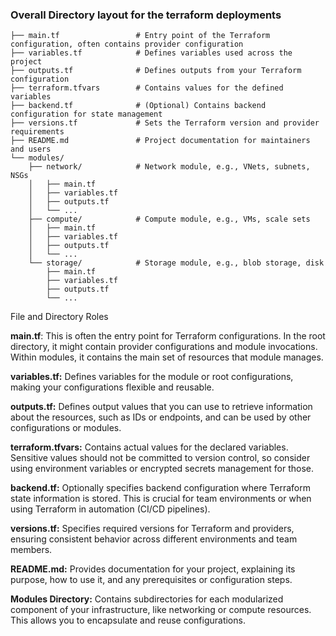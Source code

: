 ### Overall Directory layout for the terraform deployments
```.
├── main.tf                 # Entry point of the Terraform configuration, often contains provider configuration
├── variables.tf            # Defines variables used across the project
├── outputs.tf              # Defines outputs from your Terraform configuration
├── terraform.tfvars        # Contains values for the defined variables
├── backend.tf              # (Optional) Contains backend configuration for state management
├── versions.tf             # Sets the Terraform version and provider requirements
├── README.md               # Project documentation for maintainers and users
└── modules/
    ├── network/            # Network module, e.g., VNets, subnets, NSGs
    │   ├── main.tf
    │   ├── variables.tf
    │   ├── outputs.tf
    │   └── ...
    ├── compute/            # Compute module, e.g., VMs, scale sets
    │   ├── main.tf
    │   ├── variables.tf
    │   ├── outputs.tf
    │   └── ...
    └── storage/            # Storage module, e.g., blob storage, disk
        ├── main.tf
        ├── variables.tf
        ├── outputs.tf
        └── ...
```
File and Directory Roles

**main.tf**: This is often the entry point for Terraform configurations. In the root directory, it might contain provider configurations and module invocations. Within modules, it contains the main set of resources that module manages.

**variables.tf:** Defines variables for the module or root configurations, making your configurations flexible and reusable.

**outputs.tf:** Defines output values that you can use to retrieve information about the resources, such as IDs or endpoints, and can be used by other configurations or modules.

**terraform.tfvars:** Contains actual values for the declared variables. Sensitive values should not be committed to version control, so consider using environment variables or encrypted secrets management for those.

**backend.tf:** Optionally specifies backend configuration where Terraform state information is stored. This is crucial for team environments or when using Terraform in automation (CI/CD pipelines).

**versions.tf:** Specifies required versions for Terraform and providers, ensuring consistent behavior across different environments and team members.

**README.md:** Provides documentation for your project, explaining its purpose, how to use it, and any prerequisites or configuration steps.

**Modules Directory:** Contains subdirectories for each modularized component of your infrastructure, like networking or compute resources. This allows you to encapsulate and reuse configurations.